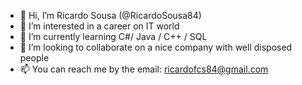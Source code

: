 - 👋 Hi, I’m Ricardo Sousa (@RicardoSousa84)
- 👀 I’m interested in a career on IT world
- 🌱 I’m currently learning C#/ Java / C++ / SQL
- 💞️ I’m looking to collaborate on a nice company with well disposed people
- 📫 You can reach me by the email: ricardofcs84@gmail.com

<!---
RicardoSousa84/RicardoSousa84 is a ✨ special ✨ repository because its `README.md` (this file) appears on your GitHub profile.
You can click the Preview link to take a look at your changes.
--->
